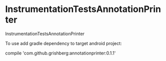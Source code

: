 # InstrumentationTestsAnnotationPrinter
InstrumentationTestsAnnotationPrinter

To use add gradle dependency to target android project:

compile 'com.github.grishberg:annotationprinter:0.1.1'
